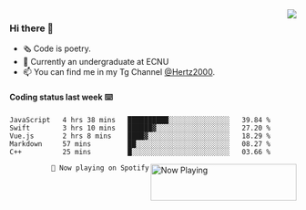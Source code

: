 <img  align="right" src="https://github-readme-stats.vercel.app/api?username=BillChen2K&show_icons=true&count_private=true&hide_title=true">

### Hi there 👋

- 🗞 Code is poetry.
- 🌱 Currently an undergraduate at ECNU
- 📫 You can find me in my Tg Channel [@Hertz2000](https://t.me/Hertz2000).

#### Coding status last week ⌨️

<!--START_SECTION:waka-->
```text
JavaScript   4 hrs 38 mins   ██████████░░░░░░░░░░░░░░░   39.84 % 
Swift        3 hrs 10 mins   ██████▓░░░░░░░░░░░░░░░░░░   27.20 % 
Vue.js       2 hrs 8 mins    ████▓░░░░░░░░░░░░░░░░░░░░   18.29 % 
Markdown     57 mins         ██░░░░░░░░░░░░░░░░░░░░░░░   08.27 % 
C++          25 mins         █░░░░░░░░░░░░░░░░░░░░░░░░   03.66 % 
```
<!--END_SECTION:waka-->


<div>
<a href="https://spotify-now-playing.billchen2k.vercel.app/now-playing?open">
   <img align="right" src="https://spotify-now-playing.billchen2k.vercel.app/now-playing" width="256" height="64" alt="Now Playing">
</a>
</div>

<div>
<p align="right"><code>🎵 Now playing on Spotify</code></p>
</div>

<!--
**BillChen2K/BillChen2K** is a ✨ _special_ ✨ repository because its `README.md` (this file) appears on your GitHub profile.

Here are some ideas to get you started:

- 🔭 I’m currently working on ...
- 🌱 I’m currently learning ...
- 👯 I’m looking to collaborate on ...
- 🤔 I’m looking for help with ...
- 💬 Ask me about ...
- 📫 How to reach me: ...
- 😄 Pronouns: ...
- ⚡ Fun fact: ...
-->
